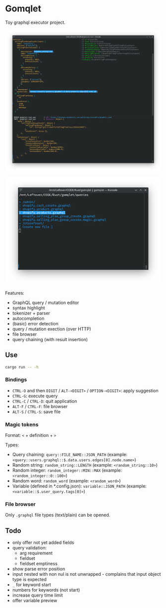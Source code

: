 # Gomqlet

Toy graphql executor project.

![Screenshot](./misc/screenshot.png)

![Screenshot](./misc/screenshot2.png)

Features:

- GraphQL query / mutation editor
- syntax highlight
- tokenizer + parser
- autocompletion
- (basic) error detection
- query / mutation exection (over HTTP)
- file browser
- query chaining (with result insertion)


## Use

```bash
cargo run -- -h
```


### Bindings

- `CTRL-O` and then `DIGIT` / `ALT-<DIGIT>` / `OPTION-<DIGIT>`: apply suggestion
- `CTRL-G`: execute query
- `CTRL-C` / `CTRL-D`: quit application
- `ALT-F` / `CTRL-F`: file browser
- `ALT-S` / `CTRL-S`: save file


### Magic tokens

Format: `<` + definition + `>`

Types:

- Query chaining: `query::FILE_NAME::JSON_PATH` (example: `<query::users.graphql::$.data.users.edges[0].node.name>`)
- Random string: `random_string::LENGTH` (example: `<random_string::10>`)
- Random integer: `random_integer::MIN::MAX` (example: `<random_integer::0::100>`)
- Random word: `random_word` (example: `<random_word>`)
- Variable (defined in *.config.json): `variable::JSON_PATH` (example: `<variable::$.user_query.tags[0]>`)

### File browser

Only `.graphql` file types (text/plain) can be opened.


## Todo

- only offer not yet added fields
- query validation:
    - arg requirement
    - fieldset
    - fieldset emptiness
- show parse error position
- input nested with non nul is not unwrapped - complains that input object type is expected
- `_` for keyword start
- numbers for keywords (not start)
- increase query time limit
- offer variable preview

